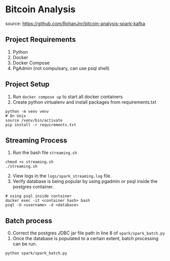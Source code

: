 # Bitcoin Analysis

source: https://github.com/RohanJnr/bitcoin-analysis-spark-kafka

## Project Requirements
1. Python
2. Docker
3. Docker Compose
4. PgAdmin (not compulsary, can use psql shell)


## Project Setup
1. Run `docker compose up` to start all docker containers
2. Create python virtualenv and install packages from requirements.txt
```
python -m venv venv
# On Unix
source /venv/bin/activate
pip install -r requirements.txt
```

## Streaming Process
1. Run the bash file `streaming.sh`
```
chmod +x streaming.sh
./streaming.sh
```
2. View logs in the `logs/spark_streaming.log` file.
3. Verify database is being popular by using pgadmin or psql inside the postgres container.
```
# using psql inside container
docker exec -it <container hash> bash
psql -U <username> -d <database>
```


## Batch process
0. Correct the postgres JDBC jar file path in line 8 of `spark/spark_batch.py`
1. Once the database is populated to a certain extent, batch processing can be run.

```
python spark/spark_batch.py
```